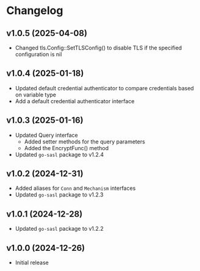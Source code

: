 # Changelog  

## v1.0.5 (2025-04-08)
- Changed tls.Config::SetTLSConfig() to disable TLS if the specified configuration is nil

## v1.0.4 (2025-01-18)
- Updated default credential authenticator to compare credentials based on variable type
- Add a default credential authenticator interface
 
## v1.0.3 (2025-01-16) 
- Updated Query interface
  - Added setter methods for the query parameters
  - Added the EncryptFunc() method
- Updated `go-sasl` package to v1.2.4

## v1.0.2 (2024-12-31)  
- Added aliases for `Conn` and `Mechanism` interfaces  
- Updated `go-sasl` package to v1.2.3  

## v1.0.1 (2024-12-28)  
- Updated `go-sasl` package to v1.2.2  

## v1.0.0 (2024-12-26)  
- Initial release  
